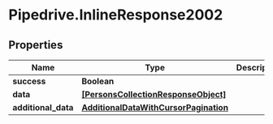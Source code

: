 # Pipedrive.InlineResponse2002

## Properties

Name | Type | Description | Notes
------------ | ------------- | ------------- | -------------
**success** | **Boolean** |  | [optional] 
**data** | [**[PersonsCollectionResponseObject]**](PersonsCollectionResponseObject.md) |  | [optional] 
**additional_data** | [**AdditionalDataWithCursorPagination**](AdditionalDataWithCursorPagination.md) |  | [optional] 


